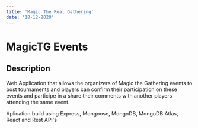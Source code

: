 ```yaml
---
title: 'Magic The Real Gathering'
date: '18-12-2020'
---
```

# MagicTG Events

## Description

Web Application that allows the organizers of Magic the Gathering events to post tournaments and players can
confirm their participation on these events and participe in a share their comments with another players attending the same event.  

Aplication build using Express, Mongoose, MongoDB, MongoDB Atlas, React and Rest APi's
